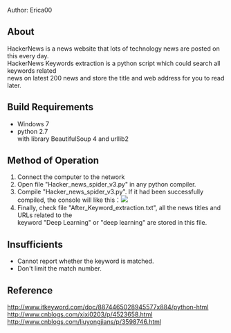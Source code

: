 Author: Erica00

About
-----------------------
  HackerNews is a news website that lots of technology news are posted on this every day.<br>
  HackerNews Keywords extraction is a python script which could search all keywords related   <br>
  news on latest 200 news and store the title and web address for you to read later.

Build Requirements
-----------------------
 * Windows 7
 * python 2.7 <br> 
   with library BeautifulSoup 4 and urllib2

Method of Operation 
------------------------
1. Connect the computer to the network
2. Open file "Hacker_news_spider_v3.py" in any python compiler.
3. Compile "Hacker_news_spider_v3.py". If it had been successfully compiled, the console will like this：![](http://www.baidu.com/img/bdlogo.gif) 
4. Finally, check file "After_Keyword_extraction.txt", all the news titles and URLs related to the <br>keyword "Deep Learning" or "deep learning" are stored in this file.

Insufficients
------------------------
 * Cannot report whether the keyword is matched.
 * Don't limit the match number.

Reference
------------------------
http://www.itkeyword.com/doc/8874465028945577x884/python-html<br>
http://www.cnblogs.com/xixi0203/p/4523658.html<br>
http://www.cnblogs.com/liuyongjians/p/3598746.html<br>

